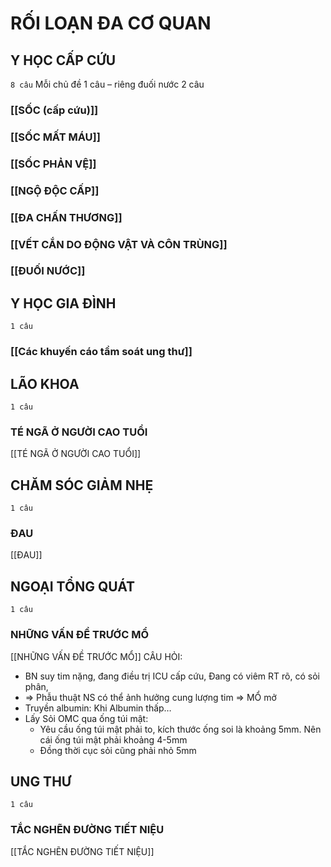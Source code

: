 # RỐI LOẠN ĐA CƠ QUAN
## Y HỌC CẤP CỨU
`8 câu`
Mỗi chủ đề 1 câu – riêng đuối nước 2 câu
### [[SỐC (cấp cứu)]]
### [[SỐC MẤT MÁU]]
### [[SỐC PHẢN VỆ]]
### [[NGỘ ĐỘC CẤP]]
### [[ĐA CHẤN THƯƠNG]]
### [[VẾT CẮN DO ĐỘNG VẬT VÀ CÔN TRÙNG]]
### [[ĐUỐI NƯỚC]]  

## Y HỌC GIA ĐÌNH
`1 câu`
### [[Các khuyến cáo tầm soát ung thư]]

## LÃO KHOA
`1 câu`
### TÉ NGÃ Ở NGƯỜI CAO TUỔI
[[TÉ NGÃ Ở NGƯỜI CAO TUỔI]]

## CHĂM SÓC GIẢM NHẸ
`1 câu`
### ĐAU
[[ĐAU]]

## NGOẠI TỔNG QUÁT
`1 câu`
### NHỮNG VẤN ĐỀ TRƯỚC MỔ
[[NHỮNG VẤN ĐỀ TRƯỚC MỔ]]
CÂU HỎI:
- BN suy tim nặng, đang điều trị ICU cấp cứu, Đang có viêm RT rõ, có sỏi phân,  
- => Phẫu thuật NS có thể ảnh hưởng cung lượng tim => MỔ mở
- Truyền albumin: Khi Albumin thấp…
- Lấy Sỏi OMC qua ống túi mật:
	- Yêu cầu ống túi mật phải to, kích thước ống soi là khoảng 5mm. Nên cái ống túi mật phải khoảng 4-5mm
	- Đồng thời cục sỏi cũng phải nhỏ 5mm
## UNG THƯ
`1 câu`
### TẮC NGHẼN ĐƯỜNG TIẾT NIỆU
[[TẮC NGHẼN ĐƯỜNG TIẾT NIỆU]]
